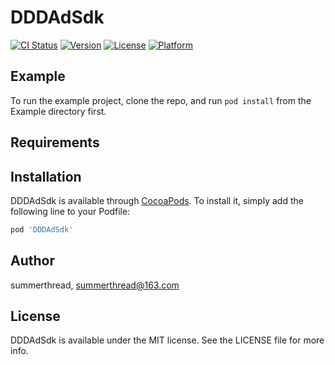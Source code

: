 # DDDAdSdk

[![CI Status](https://img.shields.io/travis/summerthread/DDDAdSdk.svg?style=flat)](https://travis-ci.org/summerthread/DDDAdSdk)
[![Version](https://img.shields.io/cocoapods/v/DDDAdSdk.svg?style=flat)](https://cocoapods.org/pods/DDDAdSdk)
[![License](https://img.shields.io/cocoapods/l/DDDAdSdk.svg?style=flat)](https://cocoapods.org/pods/DDDAdSdk)
[![Platform](https://img.shields.io/cocoapods/p/DDDAdSdk.svg?style=flat)](https://cocoapods.org/pods/DDDAdSdk)

## Example

To run the example project, clone the repo, and run `pod install` from the Example directory first.

## Requirements

## Installation

DDDAdSdk is available through [CocoaPods](https://cocoapods.org). To install
it, simply add the following line to your Podfile:

```ruby
pod 'DDDAdSdk'
```

## Author

summerthread, summerthread@163.com

## License

DDDAdSdk is available under the MIT license. See the LICENSE file for more info.
